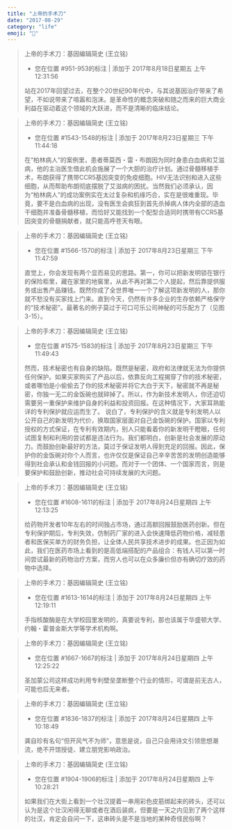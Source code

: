 ```yaml
---
title: "上帝的手术刀"
date: "2017-08-29"
category: "life"
emoji: "📘"
---
```


> 上帝的手术刀：基因编辑简史 (王立铭)
>
> - 您在位置 #951-953的标注 | 添加于 2017年8月18日星期五 上午12:31:56
>
> 站在2017年回望过去，在整个20世纪90年代中，与其说基因治疗带来了希望，不如说带来了喧嚣和泡沫。是革命性的概念突破和随之而来的巨大商业利益在驱动着这个领域的大跃进，而不是清晰的临床结论。



> 上帝的手术刀：基因编辑简史 (王立铭)
> - 您在位置 #1543-1548的标注 | 添加于 2017年8月23日星期三 下午11:44:18
>
> 在“柏林病人”的案例里，患者蒂莫西・雷・布朗因为同时身患白血病和艾滋病，他的主治医生借此机会施展了一个大胆的治疗计划。通过骨髓移植手术，布朗获得了携带CCR5基因突变的免疫细胞。HIV无法识别和进入这些细胞，从而帮助布朗彻底摆脱了艾滋病的困扰。当然我们必须承认，因为“柏林病人”的成功案例实在太过复杂和机缘巧合，实在是很难重现。毕竟，要不是白血病的出现，没有医生会疯狂到首先杀掉病人体内全部的造血干细胞并准备骨髓移植，而恰好又能找到一个配型合适同时携带有CCR5基因突变的骨髓捐献者，就只能高呼苍天有眼。



> 上帝的手术刀：基因编辑简史 (王立铭)
> - 您在位置 #1566-1570的标注 | 添加于 2017年8月23日星期三 下午11:47:59
>
> 直觉上，你会发现有两个显而易见的思路。第一，你可以把新发明锁在银行的保险柜里，藏在家里的地窖里，从此不再对第二个人提起，然后靠提供服务或出售产品赚钱。既然你成了全世界唯一一个了解这项新发明的人，那你就不愁没有买家找上门来。直到今天，仍然有许多企业的生存依赖严格保守的“技术秘密”。最著名的例子莫过于可口可乐公司神秘的可乐配方了（见图3-15）。



> 上帝的手术刀：基因编辑简史 (王立铭)
> - 您在位置 #1575-1583的标注 | 添加于 2017年8月23日星期三 下午11:49:43
>
> 然而，技术秘密也有自身的缺陷。既然是秘密，政府和法律就无法为你提供任何保护。如果买家购买了产品以后，依靠反向工程揭穿了你的技术秘密，或者哪怕是小偷偷去了你的技术秘密并将它大白于天下，秘密就不再是秘密，你独一无二的金饭碗也就碎掉了。所以，作为新技术发明人，你还迫切需要另一重保护来维护自身的利益和投资回报。在这种情况下，大家耳熟能详的专利保护就应运而生了。 说白了，专利保护的含义就是专利发明人以公开自己的新发明为代价，换取国家层面对自己金饭碗的保护。国家以专利授权的方式保证，在专利有效期内，别人只能看着你的新发明干瞪眼，任何试图复制和利用的尝试都是违法行为。我们都明白，创新是社会发展的原动力。而鼓励创新最好的方法，莫过于保证发明人得到充足的回报。因此，保护你的金饭碗对你个人而言，也许仅仅是保证自己辛辛苦苦的发明创造能够得到社会承认和金钱回报的小问题。而对于一个团体、一个国家而言，则是要保护和鼓励创新，推动社会可持续发展的大问题。



> 上帝的手术刀：基因编辑简史 (王立铭)
> - 您在位置 #1608-1611的标注 | 添加于 2017年8月24日星期四 上午12:13:25
>
> 给药物开发者10年左右的时间独占市场，通过高额回报鼓励医药创新。但在专利保护期后，专利失效，仿制药厂家的进入会快速降低药物价格，减轻患者和医保买单方的财务负担，让全体人民共享技术进步的成果。也正因为如此，我们在医药市场上看到的是高低端搭配的产品组合：有钱人可以第一时间尝试最新的药物治疗方案，而穷人也可以在众多廉价但亦有确切疗效的药物中选择。



> 上帝的手术刀：基因编辑简史 (王立铭)
> - 您在位置 #1613-1614的标注 | 添加于 2017年8月24日星期四 上午12:19:11
>
> 手指核酸酶是在大学校园里发明的，真要说专利，那也该属于华盛顿大学、约翰・霍普金斯大学等学术机构啊。



> 上帝的手术刀：基因编辑简史 (王立铭)
> - 您在位置 #1667-1667的标注 | 添加于 2017年8月24日星期四 上午12:25:22
>
> 圣加蒙公司这样成功利用专利壁垒垄断整个行业的情形，可谓是前无古人，可能也后无来者。



> 上帝的手术刀：基因编辑简史 (王立铭)
> - 您在位置 #1836-1837的标注 | 添加于 2017年8月24日星期四 上午10:18:49
>
> 龚自珍有名句“但开风气不为师”，意思是说，自己只会用诗文引领思想潮流，绝不开馆授徒、建立朋党影响政治。



> 上帝的手术刀：基因编辑简史 (王立铭)
> - 您在位置 #1904-1906的标注 | 添加于 2017年8月24日星期四 上午10:28:21
>
> 如果我们在大街上看到一个壮汉提着一串用彩色皮筋绑起来的砖头，还可以认为是这个壮汉闲得无聊或者在酒后装疯，但要是一天之内见到了两个这样的壮汉，肯定会自问一下，这串砖头是不是当地的某种奇怪民俗啊？

